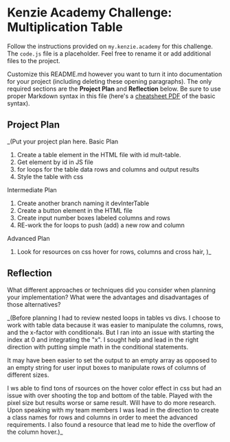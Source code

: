 # Kenzie Academy Challenge: Multiplication Table

Follow the instructions provided on `my.kenzie.academy` for this challenge. The `code.js` file is a placeholder. Feel free to rename it or add additional files to the project.

Customize this README.md however you want to turn it into documentation for your project (including deleting these opening paragraphs). The only required sections are the **Project Plan** and **Reflection** below. Be sure to use proper Markdown syntax in this file (here's a [cheatsheet PDF](https://guides.github.com/pdfs/markdown-cheatsheet-online.pdf) of the basic syntax).

## Project Plan

_(Put your project plan here. 
Basic Plan
1) Create a table element in the HTML file with id mult-table.
2) Get element by id in JS file
3) for loops for the table data  rows and columns and output results 
4) Style the table with css

Intermediate Plan
1) Create another branch naming it devInterTable
2)  Create a button element in the HTML file
3) Create input number boxes labeled columns and rows
4) RE-work the for loops to push (add) a new row and column

Advanced Plan
1) Look for resources on css hover for rows, columns and cross hair, 
)_

## Reflection

What different approaches or techniques did you consider when planning your implementation? What were the advantages and disadvantages of those alternatives?

_(Before planning I had to review nested loops in tables vs divs.  I choose to work with table data because it was easier to manipulate the columns, rows, and the x-factor with conditionals.  But I ran into an issue with starting the index at 0 and integrating the "x".  I sought help and lead in the right direction with putting simple math in the conditional statements.  

It may have been easier to set the output to an empty array as opposed to an empty string for user input boxes to manipulate rows of columns of different sizes.  

I ws able to find tons of rsources on the hover color effect in css but had an issue with over shooting the top and bottom of the table.  Played with the pixel size but results worse or same result.  Will have to do more research.   
Upon speaking with my team members I was lead in the direction to create a class names for rows and columns in order to meet the advanced requirements.  I also found a resource that lead me to hide the overflow of the column hover.)_
